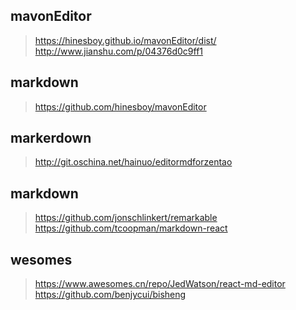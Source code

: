 ## mavonEditor
> https://hinesboy.github.io/mavonEditor/dist/
> http://www.jianshu.com/p/04376d0c9ff1
## markdown
> https://github.com/hinesboy/mavonEditor
## markerdown
> http://git.oschina.net/hainuo/editormdforzentao
## markdown
> https://github.com/jonschlinkert/remarkable
> https://github.com/tcoopman/markdown-react
## wesomes
> https://www.awesomes.cn/repo/JedWatson/react-md-editor
> https://github.com/benjycui/bisheng
